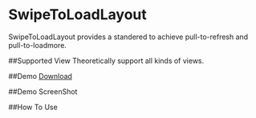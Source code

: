 # SwipeToLoadLayout
SwipeToLoadLayout provides a standered to achieve pull-to-refresh and pull-to-loadmore.

##Supported View
Theoretically support all kinds of views.

##Demo
[Download](https://raw.githubusercontent.com/Aspsine/SwipeToLoadLayout/master/art/demo.apk)

##Demo ScreenShot

##How To Use


